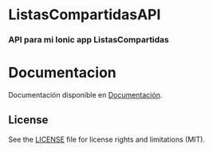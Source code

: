 # ListasCompartidasAPI

### API para mi Ionic app ListasCompartidas

# Documentacion
Documentación disponible en [Documentación](apidoc/index.html).

## License

See the [LICENSE](LICENSE.md) file for license rights and limitations (MIT).